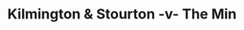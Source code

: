 ---
year: "2010"
serialNumber: "0390" 
game: "Kilmington & Stourton"
title: "Kilmington & Stourton -v- The Min"
gameLocation: "Stourhead"
gameDate: ""
result: ""
resultType: ""
type: "game"
---